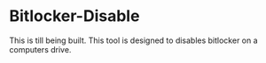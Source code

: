 # Bitlocker-Disable
This is till being built. This tool is designed to disables bitlocker on a computers drive.
